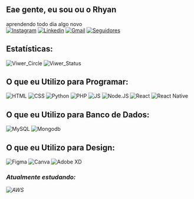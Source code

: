 ## Eae gente, eu sou ou o Rhyan
aprendendo todo dia algo novo<br>
[![Instagram](https://img.shields.io/badge/Instagram-E4405F?style=for-the-badge&logo=instagram&logoColor=white)](https://www.instagram.com/rhyan.lemos/)
[![Linkedin](https://img.shields.io/badge/LinkedIn-0077B5?style=for-the-badge&logo=linkedin&logoColor=white)](https://www.linkedin.com/in/rhyan-lemos-silveira/)
[![Gmail](https://img.shields.io/badge/Gmail-D14836?style=for-the-badge&logo=gmail&logoColor=white)](mailto:rhyanlemos05@gmail.com)
[![Seguidores](https://img.shields.io/github/followers/rhyan05.svg?style=social&label=Follow&maxAge=2592000)]()
## Estatísticas: 
![Viwer_Circle](https://github-readme-stats.vercel.app/api?username=rhyan05&theme=tokyonight)
![Viwer_Status](https://github-readme-stats.vercel.app/api/top-langs/?username=rhyan05&theme=tokyonight)

## O que eu Utilizo para Programar:
![HTML](https://img.shields.io/badge/HTML5-E34F26?style=for-the-badge&logo=html5&logoColor=white)
![CSS](https://img.shields.io/badge/CSS3-1572B6?style=for-the-badge&logo=css3&logoColor=white)
![Python](https://img.shields.io/badge/Python-14354C?style=for-the-badge&logo=python&logoColor=white)
![PHP](https://img.shields.io/badge/PHP-777BB4?style=for-the-badge&logo=php&logoColor=white)
![JS](https://img.shields.io/badge/JavaScript-323330?style=for-the-badge&logo=javascript&logoColor=F7DF1E)
![Node.JS](https://img.shields.io/badge/Node.js-43853D?style=for-the-badge&logo=node.js&logoColor=white
)
![React](https://img.shields.io/badge/React-20232A?style=for-the-badge&logo=react&logoColor=61DAFB
)
![React Native](https://img.shields.io/badge/React_Native-20232A?style=for-the-badge&logo=react&logoColor=61DAFB
)
## O que eu Utilizo para Banco de Dados:
![MySQL](https://img.shields.io/badge/MySQL-00000F?style=for-the-badge&logo=mysql&logoColor=white
)
![Mongodb](https://img.shields.io/badge/MongoDB-4EA94B?style=for-the-badge&logo=mongodb&logoColor=white
)
## O que eu Utilizo para Design:
![Figma](https://img.shields.io/badge/Figma-F24E1E?style=for-the-badge&logo=figma&logoColor=white
)
![Canva](https://img.shields.io/badge/Canva-%2300C4CC.svg?&style=for-the-badge&logo=Canva&logoColor=white
)
![Adobe XD](https://img.shields.io/badge/Adobe%20XD-470137?style=for-the-badge&logo=Adobe%20XD&logoColor=#FF61F6
)
### <i>Atualmente estudando:<i>
![AWS](https://img.shields.io/badge/Amazon_AWS-FF9900?style=for-the-badge&logo=amazonaws&logoColor=white)
